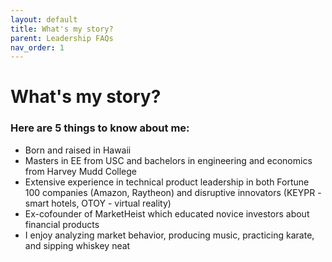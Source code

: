 ```yaml
---
layout: default
title: What's my story?
parent: Leadership FAQs
nav_order: 1
---
```


# What's my story?

### Here are 5 things to know about me:
* Born and raised in Hawaii
* Masters in EE from USC and bachelors in engineering and economics from Harvey Mudd College
* Extensive experience in technical product leadership in both Fortune 100 companies (Amazon, Raytheon) and disruptive innovators (KEYPR - smart hotels, OTOY - virtual reality)
* Ex-cofounder of MarketHeist which educated novice investors about financial products
* I enjoy analyzing market behavior, producing music, practicing karate, and sipping whiskey neat
